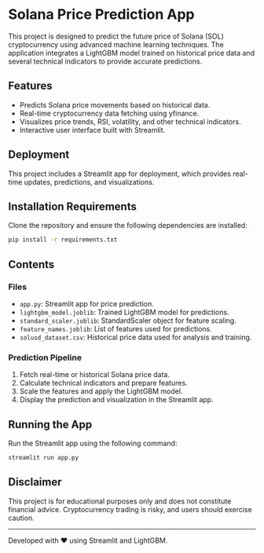 
# Solana Price Prediction App

This project is designed to predict the future price of Solana (SOL) cryptocurrency using advanced machine learning techniques. The application integrates a LightGBM model trained on historical price data and several technical indicators to provide accurate predictions.

## Features
- Predicts Solana price movements based on historical data.
- Real-time cryptocurrency data fetching using yfinance.
- Visualizes price trends, RSI, volatility, and other technical indicators.
- Interactive user interface built with Streamlit.

## Deployment
This project includes a Streamlit app for deployment, which provides real-time updates, predictions, and visualizations.

## Installation Requirements
Clone the repository and ensure the following dependencies are installed:

```bash
pip install -r requirements.txt
```

## Contents
### Files
- `app.py`: Streamlit app for price prediction.
- `lightgbm_model.joblib`: Trained LightGBM model for predictions.
- `standard_scaler.joblib`: StandardScaler object for feature scaling.
- `feature_names.joblib`: List of features used for predictions.
- `solusd_dataset.csv`: Historical price data used for analysis and training.

### Prediction Pipeline
1. Fetch real-time or historical Solana price data.
2. Calculate technical indicators and prepare features.
3. Scale the features and apply the LightGBM model.
4. Display the prediction and visualization in the Streamlit app.

## Running the App
Run the Streamlit app using the following command:
```bash
streamlit run app.py
```

## Disclaimer
This project is for educational purposes only and does not constitute financial advice. Cryptocurrency trading is risky, and users should exercise caution.

---
Developed with ❤️ using Streamlit and LightGBM.
